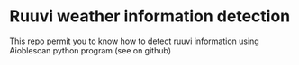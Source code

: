 # Ruuvi weather information detection

This repo permit you to know how to detect ruuvi information using Aioblescan python program (see on github)

